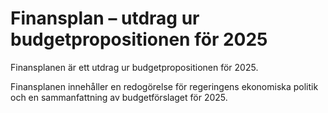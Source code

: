 # Finansplan – utdrag ur budgetpropositionen för 2025

Finansplanen är ett utdrag ur budgetpropositionen för 2025\.


Finansplanen innehåller en redogörelse för regeringens ekonomiska politik och en sammanfattning av budgetförslaget för 2025\.
